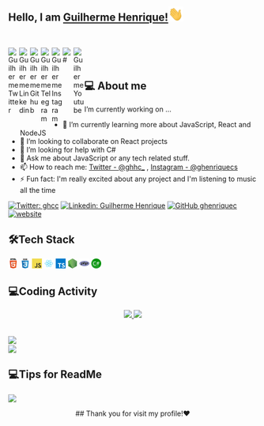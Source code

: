 ## Hello, I am [Guilherme Henrique!](http://aboutme.mywebcommunity.org/)<img src="https://raw.githubusercontent.com/ABSphreak/ABSphreak/master/gifs/Hi.gif" width="30px">


<p align="left"> <img src="https://komarev.com/ghpvc/?username=ghenriquec&label=Views&color=blue&style=plastic" alt="" /> </p>

<a href="https://twitter.com/ghhc_">
  <img align="left" alt="Guilherme Twitter" width="22px" src="https://cdn.jsdelivr.net/npm/simple-icons@v3/icons/twitter.svg" />
</a>
<a href="www.linkedin.com/in/ghenriquec">
  <img align="left" alt="Guilherme Linkedin" width="22px" src="https://cdn.jsdelivr.net/npm/simple-icons@v3/icons/linkedin.svg" />
</a>
<a href="https://github.com/ghenriquec">
  <img align="left" alt="Guilherme Github" width="22px" src="https://cdn.jsdelivr.net/npm/simple-icons@v3/icons/github.svg" />
</a>
<a href="#">
  <img align="left" alt="Guilherme Telegram" width="22px" src="https://cdn.jsdelivr.net/npm/simple-icons@v3/icons/telegram.svg" />
</a>
<a href="https://www.instagram.com/ghenriquecs/">
  <img align="left" alt="Guilherme Instagram" width="22px" src="https://cdn.jsdelivr.net/npm/simple-icons@v3/icons/instagram.svg" />
</a>
<a href="#">
  <img align="left" alt="#" width="22px" src="https://cdn.jsdelivr.net/npm/simple-icons@v3/icons/facebook.svg" />
</a>
<a href="#">
  <img align="left" alt="Guilherme Youtube" width="22px" src="https://cdn.jsdelivr.net/npm/simple-icons@v3/icons/youtube.svg" />
</a>

<br/>
<br/>

## 💻 About me
I’m currently working on ...
- 🌱 I’m currently learning more about JavaScript, React and NodeJS
- 👯 I’m looking to collaborate on React projects
- 🤔 I’m looking for help with C#
- 💬 Ask me about JavaScript or any tech related stuff.
- 📫 How to reach me: [Twitter - @ghhc_](https://twitter.com/ghhc_) , [Instagram - @ghenriquecs](https://www.instagram.com/ghenriquecs/)
- ⚡ Fun fact: I'm really excited about any project and I'm listening to music all the time

[![Twitter: ghcc](https://img.shields.io/twitter/follow/ghhc_?style=social)](https://twitter.com/ghhc_)
[![Linkedin: Guilherme Henrique](https://img.shields.io/badge/-LinkedIn-blue)](www.linkedin.com/in/ghenriquec)
[![GitHub ghenriquec](https://img.shields.io/github/followers/ghenriquec?label=follow&style=social)](https://github.com/ghenriquec)
[![website](https://img.shields.io/badge/PortfolioWebsite-2648ff?style=flat-square&logo=google-chrome)](http://aboutme.mywebcommunity.org/)

## 🛠️Tech Stack

<code><img height="20" src="https://raw.githubusercontent.com/github/explore/80688e429a7d4ef2fca1e82350fe8e3517d3494d/topics/html/html.png"></code>
<code><img height="20" src="https://raw.githubusercontent.com/github/explore/80688e429a7d4ef2fca1e82350fe8e3517d3494d/topics/css/css.png"></code>
<code><img height="20" src="https://raw.githubusercontent.com/github/explore/80688e429a7d4ef2fca1e82350fe8e3517d3494d/topics/javascript/javascript.png"></code>
<code><img height="20" src="https://raw.githubusercontent.com/github/explore/80688e429a7d4ef2fca1e82350fe8e3517d3494d/topics/react/react.png"></code>
<code><img height="20" src="https://raw.githubusercontent.com/github/explore/80688e429a7d4ef2fca1e82350fe8e3517d3494d/topics/typescript/typescript.png"></code>
<code><img height="20" src="https://raw.githubusercontent.com/github/explore/80688e429a7d4ef2fca1e82350fe8e3517d3494d/topics/nodejs/nodejs.png"></code>
<code><img height="20" src="https://raw.githubusercontent.com/github/explore/80688e429a7d4ef2fca1e82350fe8e3517d3494d/topics/php/php.png"></code>
<code><img height="20" src="https://raw.githubusercontent.com/github/explore/80688e429a7d4ef2fca1e82350fe8e3517d3494d/topics/csharp/csharp.png"></code>

## 💻Coding Activity
<p align="center">
  <a href="https://github.com/kogisin">
    <a href="https://github.com/ghenriquec"><img src="https://github-readme-stats.vercel.app/api?username=ghenriquec&show_icons=true&theme=dark&line_height=27"/>
    <img src="https://github-readme-stats.vercel.app/api/top-langs/?username=ghenriquec&theme=dark&hide_langs_below=1"/>
    </a>
  </a>
</p>

<br>
<a href="https://github.com/ghenriquec/Proffy">
  <img align="center" src="https://github-readme-stats.vercel.app/api/pin/?username=ghenriquec&repo=Proffy&theme=dark" />
</a>
<br>
<a href="https://github.com/ghenriquec/Happy">
 <img align="center" src="https://github-readme-stats.vercel.app/api/pin/?username=ghenriquec&repo=Happy&theme=dark" />
</a>
<br>

<div></div>

## 💻Tips for ReadMe
<a href="https://github.com/ghenriquec/readme-best-practices">
 <img align="center" src="https://github-readme-stats.vercel.app/api/pin/?username=ghenriquec&repo=readme-best-practices&theme=dark" />
</a>

<div align="center">

 <p align="center">
    ## Thank you for visit my profile!❤
</div>

